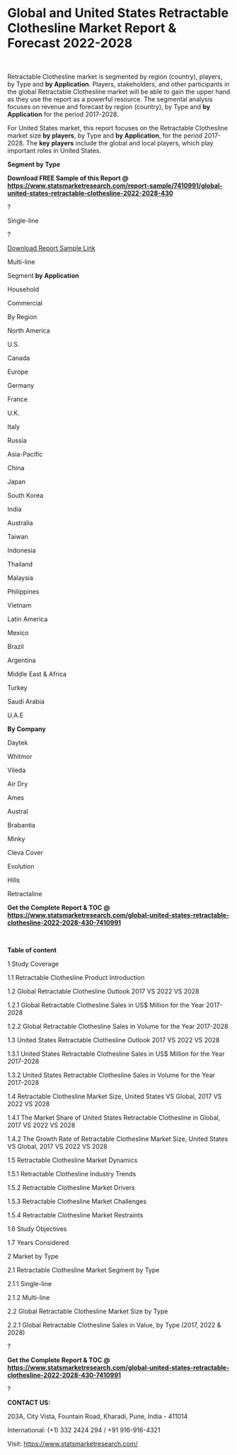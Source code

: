 <h1>Global and United States Retractable Clothesline Market Report & Forecast 2022-2028</h1><br/><p>Retractable Clothesline market is segmented by region (country), players, by Type and <strong>by Application</strong>. Players, stakeholders, and other participants in the global Retractable Clothesline market will be able to gain the upper hand as they use the report as a powerful resource. The segmental analysis focuses on revenue and forecast by region (country), by Type and <strong>by Application</strong> for the period 2017-2028.</p>
 
 
 
 <p>For United States market, this report focuses on the Retractable Clothesline market size <strong>by players</strong>, by Type and <strong>by Application</strong>, for the period 2017-2028. The <strong>key players</strong> include the global and local players, which play important roles in United States.</p>
 
 
 
 <p><strong>Segment by Type</strong></p>
 
 
 
 <div><b>Download FREE Sample of this Report @ <a href="https://www.statsmarketresearch.com/download-free-sample/7410991/global-united-states-retractable-clothesline-2022-2028-430">https://www.statsmarketresearch.com/report-sample/7410991/global-united-states-retractable-clothesline-2022-2028-430</a></b></div>
 
 
 
 <p>? </p>
 
 
 
 <p>Single-line</p>
 
 
 
 <p>? </p>
 
 
 
 <p><a href="https://www.statsmarketresearch.com/download-free-sample/7410991/global-united-states-retractable-clothesline-2022-2028-430">Download Report Sample Link</a></p>
 
 
 
 <p>Multi-line</p>
 
 
 
 <p>Segment <strong>by Application</strong></p>
 
 
 
 <p>Household</p>
 
 
 
 <p>Commercial</p>
 
 
 
 <p>By Region</p>
 
 
 
 <p>North America</p>
 
 
 
 <p>U.S.</p>
 
 
 
 <p>Canada</p>
 
 
 
 <p>Europe</p>
 
 
 
 <p>Germany</p>
 
 
 
 <p>France</p>
 
 
 
 <p>U.K.</p>
 
 
 
 <p>Italy</p>
 
 
 
 <p>Russia</p>
 
 
 
 <p>Asia-Pacific</p>
 
 
 
 <p>China</p>
 
 
 
 <p>Japan</p>
 
 
 
 <p>South Korea</p>
 
 
 
 <p>India</p>
 
 
 
 <p>Australia</p>
 
 
 
 <p>Taiwan</p>
 
 
 
 <p>Indonesia</p>
 
 
 
 <p>Thailand</p>
 
 
 
 <p>Malaysia</p>
 
 
 
 <p>Philippines</p>
 
 
 
 <p>Vietnam</p>
 
 
 
 <p>Latin America</p>
 
 
 
 <p>Mexico</p>
 
 
 
 <p>Brazil</p>
 
 
 
 <p>Argentina</p>
 
 
 
 <p>Middle East & Africa</p>
 
 
 
 <p>Turkey</p>
 
 
 
 <p>Saudi Arabia</p>
 
 
 
 <p>U.A.E</p>
 
 
 
 <p><strong>By Company</strong></p>
 
 
 
 <p>Daytek</p>
 
 
 
 <p>Whitmor</p>
 
 
 
 <p>Vileda</p>
 
 
 
 <p>Air Dry</p>
 
 
 
 <p>Ames</p>
 
 
 
 <p>Austral</p>
 
 
 
 <p>Brabantia</p>
 
 
 
 <p>Minky</p>
 
 
 
 <p>Cleva Cover</p>
 
 
 
 <p>Evolution</p>
 
 
 
 <p>Hills</p>
 
 
 
 <p>Retractaline</p>
 
 
 
 <div><b>Get the Complete Report & TOC @ <a href="https://www.statsmarketresearch.com/global-united-states-retractable-clothesline-2022-2028-430-7410991">https://www.statsmarketresearch.com/global-united-states-retractable-clothesline-2022-2028-430-7410991</a></b></div>
 
 
 
 <p><br />
 
 <b>Table of content</b></p>
 
 
 
 <p>1 Study Coverage<br />
 
 1.1 Retractable Clothesline Product Introduction<br />
 
 1.2 Global Retractable Clothesline Outlook 2017 VS 2022 VS 2028<br />
 
 1.2.1 Global Retractable Clothesline Sales in US$ Million for the Year 2017-2028<br />
 
 1.2.2 Global Retractable Clothesline Sales in Volume for the Year 2017-2028<br />
 
 1.3 United States Retractable Clothesline Outlook 2017 VS 2022 VS 2028<br />
 
 1.3.1 United States Retractable Clothesline Sales in US$ Million for the Year 2017-2028<br />
 
 1.3.2 United States Retractable Clothesline Sales in Volume for the Year 2017-2028<br />
 
 1.4 Retractable Clothesline Market Size, United States VS Global, 2017 VS 2022 VS 2028<br />
 
 1.4.1 The Market Share of United States Retractable Clothesline in Global, 2017 VS 2022 VS 2028<br />
 
 1.4.2 The Growth Rate of Retractable Clothesline Market Size, United States VS Global, 2017 VS 2022 VS 2028<br />
 
 1.5 Retractable Clothesline Market Dynamics<br />
 
 1.5.1 Retractable Clothesline Industry Trends<br />
 
 1.5.2 Retractable Clothesline Market Drivers<br />
 
 1.5.3 Retractable Clothesline Market Challenges<br />
 
 1.5.4 Retractable Clothesline Market Restraints<br />
 
 1.6 Study Objectives<br />
 
 1.7 Years Considered<br />
 
 2 Market by Type<br />
 
 2.1 Retractable Clothesline Market Segment by Type<br />
 
 2.1.1 Single-line<br />
 
 2.1.2 Multi-line<br />
 
 2.2 Global Retractable Clothesline Market Size by Type<br />
 
 2.2.1 Global Retractable Clothesline Sales in Value, by Type (2017, 2022 & 2028)<br />
 
 ? </p>
 
 
 
 <div><b>Get the Complete Report & TOC @ <a href="https://www.statsmarketresearch.com/global-united-states-retractable-clothesline-2022-2028-430-7410991">https://www.statsmarketresearch.com/global-united-states-retractable-clothesline-2022-2028-430-7410991</a></b></div>
 
 
 
 <p>? </p>
 
 
 
 <p><b>CONTACT US:</b><br />
 
 203A, City Vista, Fountain Road, Kharadi, Pune, India - 411014<br />
 
 International: (+1) 332 2424 294 / +91 916-916-4321<br />
 
 Visit: <a href="https://www.statsmarketresearch.com/">https://www.statsmarketresearch.com/</a></p>